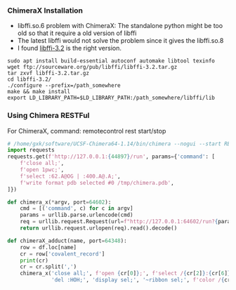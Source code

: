 ### ChimeraX Installation
* libffi.so.6 problem with ChimeraX: The standalone python might be too old so that it require a old version of libffi
* The latest libffi would not solve the problem since it gives the libffi.so.8
* I found [libffi-3.2](ftp://sourceware.org/pub/libffi/libffi-3.2.tar.gz) is the right version.
```shell
sudo apt install build-essential autoconf automake libtool texinfo 
wget ftp://sourceware.org/pub/libffi/libffi-3.2.tar.gz
tar zxvf libffi-3.2.tar.gz
cd libffi-3.2/
./configure --prefix=/path_somewhere
make && make install
export LD_LIBRARY_PATH=$LD_LIBRARY_PATH:/path_somewhere/libffi/lib
```
### Using Chimera RESTFul
For ChimeraX, command: remotecontrol rest start/stop
```python
# /home/gxk/software/UCSF-Chimera64-1.14/bin/chimera --nogui --start RESTServer
import requests
requests.get(f'http://127.0.0.1:{44897}/run', params={'command': [
    f'close all;', 
    f'open 1pwc;',  
    f'select :62.A@OG | :400.A@.A;',   
    f'write format pdb selected #0 /tmp/chimera.pdb',  
]})  

def chimera_x(*argv, port=64602):
    cmd = [('command', c) for c in argv]  
    params = urllib.parse.urlencode(cmd) 
    req = urllib.request.Request(url=f"http://127.0.0.1:64602/run?{params}") 
    return urllib.request.urlopen(req).read().decode() 

def chimeraX_adduct(name, port=64348):
    row = df.loc[name] 
    cr = row['covalent_record'] 
    print(cr)
    cr = cr.split(',')
    chimera_x('close all;', f'open {cr[0]};', f'select /{cr[2]}:{cr[6]} /{cr[13]}:{cr[17]} ;', 
              'del :HOH;', 'display sel;', '~ribbon sel;', f'color /{cr[2]}:{cr[6]} cyan;') 
```
